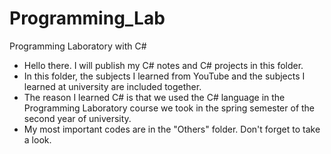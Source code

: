 # Programming_Lab
 Programming Laboratory with C#

- Hello there. I will publish my C# notes and C# projects in this folder.
- In this folder, the subjects I learned from YouTube and the subjects I learned at university are included together.
- The reason I learned C# is that we used the C# language in the Programming Laboratory course we took in the spring semester of the second year of university.
- My most important codes are in the "Others" folder. Don't forget to take a look.
